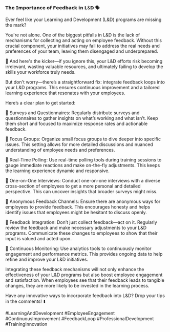 𝗧𝗵𝗲 𝗜𝗺𝗽𝗼𝗿𝘁𝗮𝗻𝗰𝗲 𝗼𝗳 𝗙𝗲𝗲𝗱𝗯𝗮𝗰𝗸 𝗶𝗻 𝗟&𝗗 🗣️

Ever feel like your Learning and Development (L&D) programs are missing the mark? 

You're not alone. One of the biggest pitfalls in L&D is the lack of mechanisms for collecting and acting on employee feedback. Without this crucial component, your initiatives may fail to address the real needs and preferences of your team, leaving them disengaged and underprepared.

📌 And here's the kicker—if you ignore this, your L&D efforts risk becoming irrelevant, wasting valuable resources, and ultimately failing to develop the skills your workforce truly needs.

But don't worry—there’s a straightforward fix: integrate feedback loops into your L&D programs. This ensures continuous improvement and a tailored learning experience that resonates with your employees.

Here’s a clear plan to get started:

📝 Surveys and Questionnaires: Regularly distribute surveys and questionnaires to gather insights on what’s working and what isn’t. Keep them short and focused to maximize response rates and actionable feedback.

📝 Focus Groups: Organize small focus groups to dive deeper into specific issues. This setting allows for more detailed discussions and nuanced understanding of employee needs and preferences.

📝 Real-Time Polling: Use real-time polling tools during training sessions to gauge immediate reactions and make on-the-fly adjustments. This keeps the learning experience dynamic and responsive.

📝 One-on-One Interviews: Conduct one-on-one interviews with a diverse cross-section of employees to get a more personal and detailed perspective. This can uncover insights that broader surveys might miss.

📝 Anonymous Feedback Channels: Ensure there are anonymous ways for employees to provide feedback. This encourages honesty and helps identify issues that employees might be hesitant to discuss openly.

📝 Feedback Integration: Don’t just collect feedback—act on it. Regularly review the feedback and make necessary adjustments to your L&D programs. Communicate these changes to employees to show that their input is valued and acted upon.

📝 Continuous Monitoring: Use analytics tools to continuously monitor engagement and performance metrics. This provides ongoing data to help refine and improve your L&D initiatives.

Integrating these feedback mechanisms will not only enhance the effectiveness of your L&D programs but also boost employee engagement and satisfaction. When employees see that their feedback leads to tangible changes, they are more likely to be invested in the learning process.

Have any innovative ways to incorporate feedback into L&D? Drop your tips in the comments! ⬇️

#LearningAndDevelopment #EmployeeEngagement #ContinuousImprovement #FeedbackLoop #ProfessionalDevelopment #TrainingInnovation